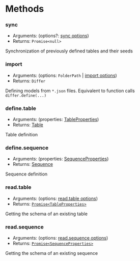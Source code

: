 # Methods

### sync

- Arguments: (options?: [sync options](sync.md))
- Returns: `Promise<null>`

Synchronization of previously defined tables and their seeds

### import

- Arguments: (options: `FolderPath` | [import options](import.md))
- Returns: `Differ`

Defining models from `*.json` files. Equivalent to function calls `differ.define(...)`

### define.table

- Arguments: (properties: [TableProperties](table.md#properties))
- Returns: [Table](table.md)

Table definition

### define.sequence

- Arguments: (properties: [SequenceProperties](sequence.md#properties))
- Returns: [Sequence](sequence.md)

Sequence definition

### read.table

- Arguments: (options: [read.table options](read-table.md))
- Returns: [`Promise<TableProperties>`](table.md#properties)

Getting the schema of an existing table

### read.sequence

- Arguments: (options: [read.sequence options](read-sequence.md))
- Returns: [`Promise<SequenceProperties>`](sequence.md#properties)

Getting the schema of an existing sequence

